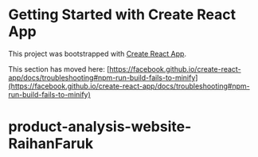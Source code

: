 # Getting Started with Create React App

This project was bootstrapped with [Create React App](https://github.com/facebook/create-react-app).



This section has moved here: [https://facebook.github.io/create-react-app/docs/troubleshooting#npm-run-build-fails-to-minify](https://facebook.github.io/create-react-app/docs/troubleshooting#npm-run-build-fails-to-minify)
# product-analysis-website-RaihanFaruk
